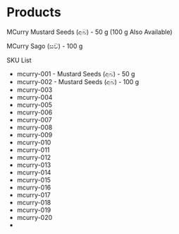 # Products

MCurry Mustard Seeds \(අබ\) - 50 g \(100 g Also Available\)



MCurry Sago \(සව්\) - 100 g





SKU List

* mcurry-001 - Mustard Seeds \(අබ\) - 50 g
* mcurry-002 - Mustard Seeds \(අබ\) - 100 g
* mcurry-003
* mcurry-004
* mcurry-005
* mcurry-006
* mcurry-007
* mcurry-008
* mcurry-009
* mcurry-010
* mcurry-011
* mcurry-012
* mcurry-013
* mcurry-014
* mcurry-015
* mcurry-016
* mcurry-017
* mcurry-018
* mcurry-019
* mcurry-020
* 
